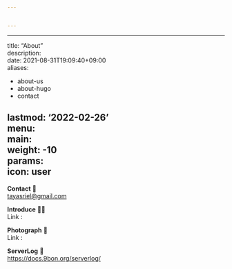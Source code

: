 ```yaml
---


---
```


<hr>
<p>title: “About”<br>
description:<br>
date: 2021-08-31T19:09:40+09:00<br>
aliases:</p>
<ul>
<li>about-us</li>
<li>about-hugo</li>
<li>contact</li>
</ul>
<h2 id="lastmod-2022-02-26menumainweight--10paramsicon-user">lastmod: ‘2022-02-26’<br>
menu:<br>
main:<br>
weight: -10<br>
params:<br>
icon: user</h2>
<p><strong>Contact</strong> 🙋<br>
<a href="mailto:tayasriel@gmail.com">tayasriel@gmail.com</a></p>
<p><strong>Introduce</strong> 🧑‍💼<br>
Link :</p>
<p><strong>Photograph</strong> 📸<br>
Link :</p>
<p><strong>ServerLog</strong> 🧰<br>
<a href="https://docs.9bon.org/serverlog/">https://docs.9bon.org/serverlog/</a></p>


